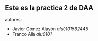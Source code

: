 ## Este es la practica 2 de DAA

autores: 
- Javier Gómez Alayón *alu0101562445*
- Franco Alla *alu0101*